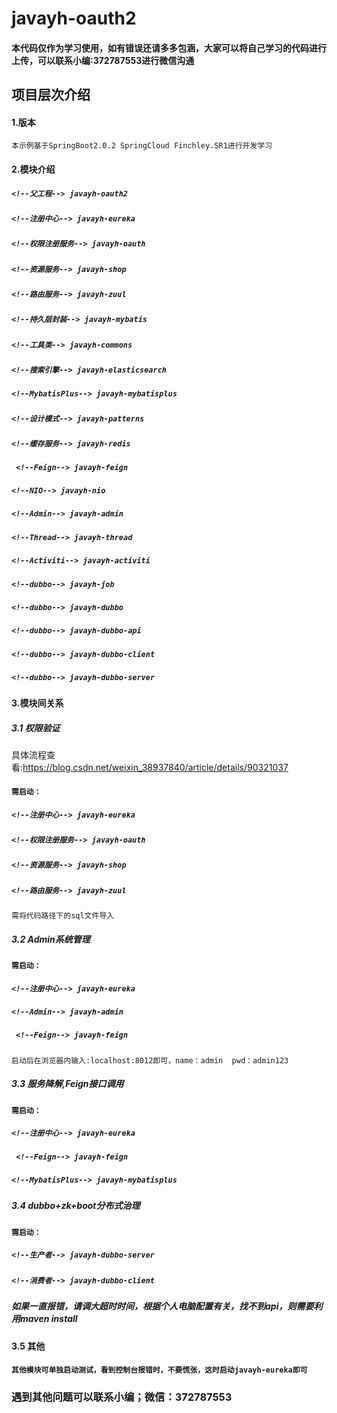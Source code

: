 # javayh-oauth2
#### 本代码仅作为学习使用，如有错误还请多多包涵，大家可以将自己学习的代码进行上传，可以联系小编:372787553进行微信沟通

## 项目层次介绍
#### 1.版本
`本示例基于SpringBoot2.0.2 SpringCloud Finchley.SR1进行开发学习`
#### 2.模块介绍
##### `<!--父工程--> javayh-oauth2`
##### `<!--注册中心--> javayh-eureka`
##### `<!--权限注册服务--> javayh-oauth`
##### `<!--资源服务--> javayh-shop`
##### `<!--路由服务--> javayh-zuul` 
##### `<!--持久层封装--> javayh-mybatis`
##### `<!--工具类--> javayh-commons`
##### `<!--搜索引擎--> javayh-elasticsearch`
##### `<!--MybatisPlus--> javayh-mybatisplus`
##### `<!--设计模式--> javayh-patterns`
##### `<!--缓存服务--> javayh-redis`
##### ` <!--Feign--> javayh-feign`
##### `<!--NIO--> javayh-nio`
##### `<!--Admin--> javayh-admin`
##### `<!--Thread--> javayh-thread`
##### `<!--Activiti--> javayh-activiti`
##### `<!--dubbo--> javayh-job`
##### `<!--dubbo--> javayh-dubbo`
##### `<!--dubbo--> javayh-dubbo-api`
##### `<!--dubbo--> javayh-dubbo-client`
##### `<!--dubbo--> javayh-dubbo-server`
#### 3.模块间关系
##### 3.1 权限验证
具体流程查看:https://blog.csdn.net/weixin_38937840/article/details/90321037
#### `需启动：`
##### `<!--注册中心--> javayh-eureka`
##### `<!--权限注册服务--> javayh-oauth`
##### `<!--资源服务--> javayh-shop`
##### `<!--路由服务--> javayh-zuul` 
`需将代码路径下的sql文件导入`
##### 3.2 Admin系统管理
#### `需启动：`
##### `<!--注册中心--> javayh-eureka`
##### `<!--Admin--> javayh-admin`
##### ` <!--Feign--> javayh-feign`
`启动后在浏览器内输入:localhost:8012即可，name：admin  pwd：admin123`
##### 3.3 服务降解,Feign接口调用
#### `需启动：`
##### `<!--注册中心--> javayh-eureka`
##### ` <!--Feign--> javayh-feign`
##### `<!--MybatisPlus--> javayh-mybatisplus`
##### 3.4 dubbo+zk+boot分布式治理
#### `需启动：`
##### `<!--生产者--> javayh-dubbo-server`
##### `<!--消费者--> javayh-dubbo-client`
##### 如果一直报错，请调大超时时间，根据个人电脑配置有关，找不到api，则需要利用maven install
#### 3.5 其他
#### `其他模块可单独启动测试，看到控制台报错时，不要慌张，这时启动javayh-eureka即可`




### 遇到其他问题可以联系小编；微信：372787553